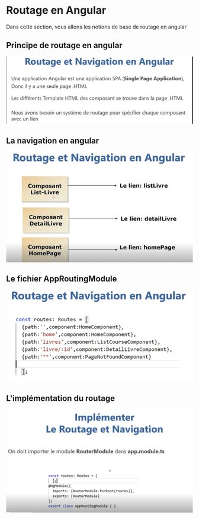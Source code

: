 # Routage en Angular
Dans cette section, vous allons les notions de base de routage en angular
## Principe de routage en angular
![principe](./image/principe-routage.png)

## La navigation en angular
![principe](./image/navigation.png)

## Le fichier AppRoutingModule
![appRouting](./image/approutingmoule.png)

## L'implémentation du routage
![impl](./image/implementerroutageetnavigation.png) 